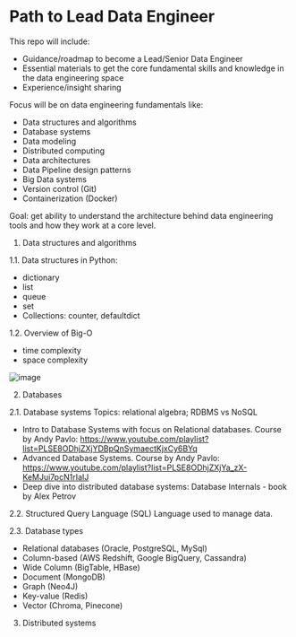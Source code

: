 # Path to Lead Data Engineer 
This repo will include:
- Guidance/roadmap to become a Lead/Senior Data Engineer
- Essential materials to get the core fundamental skills and knowledge in the data engineering space
- Experience/insight sharing

Focus will be on data engineering fundamentals like:
- Data structures and algorithms
- Database systems
- Data modeling
- Distributed computing
- Data architectures
- Data Pipeline design patterns
- Big Data systems
- Version control (Git)
- Containerization (Docker)

Goal: get ability to understand the architecture behind data engineering tools and how they work at a core level.


1. Data structures and algorithms
   
1.1. Data structures in Python:
* dictionary
* list
* queue
* set
* Collections: counter, defaultdict

1.2. Overview of Big-O
 - time complexity
 - space complexity

![image](https://github.com/user-attachments/assets/40cb558e-d293-4568-9f59-b36cfc1f38ed)


   
2. Databases
   
2.1. Database systems
Topics: relational algebra; RDBMS vs NoSQL
- Intro to Database Systems with focus on Relational databases. Course by Andy Pavlo: https://www.youtube.com/playlist?list=PLSE8ODhjZXjYDBpQnSymaectKjxCy6BYq
- Advanced Database Systems. Course by Andy Pavlo: https://www.youtube.com/playlist?list=PLSE8ODhjZXjYa_zX-KeMJui7pcN1rIaIJ
- Deep dive into distributed database systems:  Database Internals - book by Alex Petrov

2.2. Structured Query Language (SQL)
Language used to manage data.

2.3. Database types
- Relational databases (Oracle, PostgreSQL, MySql)
- Column-based (AWS Redshift, Google BigQuery, Cassandra)
- Wide Column (BigTable, HBase)
- Document (MongoDB)
- Graph (Neo4J)
- Key-value (Redis)
- Vector (Chroma, Pinecone)

  
3. Distributed systems





